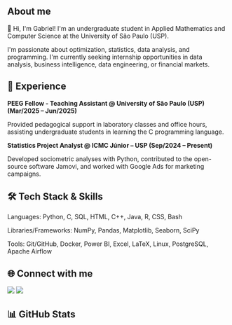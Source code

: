## About me
👋 Hi, I'm Gabriel! I'm an undergraduate student in Applied Mathematics and Computer Science at the University of São Paulo (USP).

I'm passionate about optimization, statistics, data analysis, and programming. I'm currently seeking internship opportunities in data analysis, business intelligence, data engineering, or financial markets.

## 💼 Experience
**PEEG Fellow - Teaching Assistant @ University of São Paulo (USP) (Mar/2025 – Jun/2025)**

Provided pedagogical support in laboratory classes and office hours, assisting undergraduate students in learning the C programming language.

**Statistics Project Analyst @ ICMC Júnior – USP (Sep/2024 – Present)**

Developed sociometric analyses with Python, contributed to the open-source software Jamovi, and worked with Google Ads for marketing campaigns.

## 🛠️ Tech Stack & Skills
Languages: Python, C, SQL, HTML, C++, Java, R, CSS, Bash

Libraries/Frameworks: NumPy, Pandas, Matplotlib, Seaborn, SciPy

Tools: Git/GitHub, Docker, Power BI, Excel, LaTeX, Linux, PostgreSQL, Apache Airflow

## 🌐 Connect with me
<img src="https://img.shields.io/badge/LinkedIn-0077B5?style=for-the-badge&logo=linkedin&logoColor=white" />
<img src="https://img.shields.io/badge/Email-D14836?style=for-the-badge&logo=gmail&logoColor=white" />

## 📊 GitHub Stats

